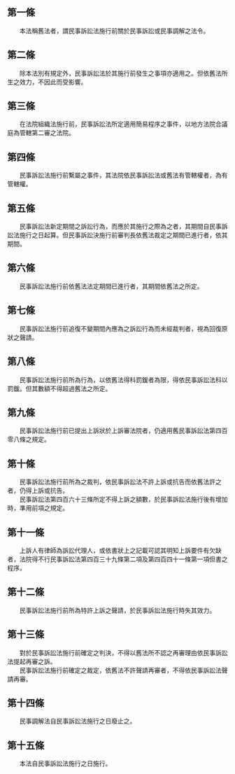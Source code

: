 第一條 
-------
　　本法稱舊法者，謂民事訴訟法施行前關於民事訴訟或民事調解之法令。  


第二條 
-------
　　除本法別有規定外，民事訴訟法於其施行前發生之事項亦適用之。但依舊法所生之效力，不因此而受影響。  


第三條 
-------
　　在法院組織法施行前，民事訴訟法所定適用簡易程序之事件，以地方法院合議庭為管轄第二審之法院。  


第四條 
-------
　　民事訴訟法施行前繫屬之事件，其法院依民事訴訟法或舊法有管轄權者，為有管轄權。  


第五條 
-------
　　民事訴訟法新定期間之訴訟行為，而應於其施行之際為之者，其期間自民事訴訟法施行之日起算。但民事訴訟決施行前審判長依舊法裁定之期間已進行者，依其期間。  


第六條 
-------
　　民事訴訟法施行前依舊法法定期間已進行者，其期間依舊法之所定。  


第七條 
-------
　　民事訴訟法施行前追復不變期間內應為之訴訟行為而未經裁判者，視為回復原狀之聲請。  


第八條 
-------
　　民事訴訟法施行前所為行為，以依舊法得科罰鍰者為限，得依民事訴訟法科以罰鍰。但其數額不得超過舊法之所定。  


第九條 
-------
　　民事訴訟法施行前已提出上訴狀於上訴審法院者，仍適用舊民事訴訟法第四百零八條之規定。  


第十條 
-------
　　民事訴訟法施行前所為之裁判，依民事訴訟法不許上訴或抗告而依舊法許之者，仍得上訴或抗告。  
　　民事訴訟法第四百六十三條所定不得上訴之額數，於民事訴訟法施行後有增加時，準用前項之規定。  


第十一條 
---------
　　上訴人有律師為訴訟代理人，或依書狀上之記載可認其明知上訴要件有欠缺者，法院得不行民事訴訟法第四百三十九條第二項及第四百四十一條第一項但書之程序。  


第十二條 
---------
　　民事訴訟法施行前所為特許上訴之聲請，於民事訴訟法施行時失其效力。  


第十三條 
---------
　　對於民事訴訟法施行前確定之判決，不得以舊法所不認之再審理由依民事訴訟法提起再審之訴。  
　　民事訴訟法施行前確定之裁定，依舊法不許聲請再審者，不得依民事訴訟法聲請再審。  


第十四條 
---------
　　民事調解法自民事訴訟法施行之日廢止之。  


第十五條 
---------
　　本法自民事訴訟法施行之日施行。